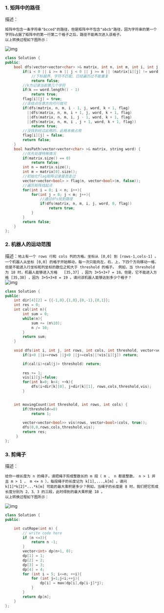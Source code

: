 ### 1. 矩阵中的路径

描述：
```请设计一个函数，用来判断在一个n乘m的矩阵中是否存在一条包含某长度为len的字符串所有字符的路径。路径可以从矩阵中的任意一个格子开始，每一步可以在矩阵中向左，向右，向上，向下移动一个格子。如果一条路径经过了矩阵中的某一个格子，则该路径不能再进入该格子。
矩阵中包含一条字符串"bcced"的路径，但是矩阵中不包含"abcb"路径，因为字符串的第一个字符b占据了矩阵中的第一行第二个格子之后，路径不能再次进入该格子。
以上转换过程如下图所示：
```
![img](https://uploadfiles.nowcoder.com/images/20210715/397721558_1626336820199/6D7F11F6465F19627B99E8097812E8ED)

```cpp
class Solution {
public:
    bool dfs(vector<vector<char> >& matrix, int n, int m, int i, int j, string word, int k, vector<vector<bool> >& flag){
        if(i < 0 || i >= n || j < 0 || j >= m || (matrix[i][j] != word[k]) || (flag[i][j] == true))
            //下标越界、字符不匹配、已经遍历过不能重复
            return false;
        //k为记录当前第几个字符
        if(k == word.length() - 1) 
            return true;
        flag[i][j] = true;
        //该结点任意方向可行就可
        if(dfs(matrix, n, m, i - 1, j, word, k + 1, flag)
          ||dfs(matrix, n, m, i + 1, j, word, k + 1, flag)
          ||dfs(matrix, n, m, i, j - 1, word, k + 1, flag)
          ||dfs(matrix, n, m, i , j + 1, word, k + 1, flag))
            return true; 
        //没找到经过此格的，此格未被占用
        flag[i][j] = false; 
        return false;
    }
    bool hasPath(vector<vector<char> >& matrix, string word) {
        //优先处理特殊情况
        if(matrix.size() == 0)
            return false;
        int n = matrix.size();
        int m = matrix[0].size();
        //初始化flag矩阵记录是否走过
        vector<vector<bool> > flag(n, vector<bool>(m, false)); 
        //遍历矩阵找起点
        for(int i = 0; i < n; i++){  
            for(int j = 0; j < m; j++){
                //通过dfs找到路径
                if(dfs(matrix, n, m, i, j, word, 0, flag))
                    return true;
            }
        }
        return false;
    }
};

```

### 2. 机器人的运动范围

描述：`地上有一个 rows 行和 cols 列的方格。坐标从 [0,0] 到 [rows-1,cols-1] 。一个机器人从坐标 [0,0] 的格子开始移动，每一次只能向左，右，上，下四个方向移动一格，但是不能进入行坐标和列坐标的数位之和大于 threshold 的格子。 例如，当 threshold 为 18 时，机器人能够进入方格   [35,37] ，因为 3+5+3+7 = 18。但是，它不能进入方格 [35,38] ，因为 3+5+3+8 = 19 。请问该机器人能够达到多少个格子？`  
![img](https://uploadfiles.nowcoder.com/images/20220422/397721558_1650642588160/A5357C76ADED26150B5EC117648074B1)

```cpp
class Solution {
public:
    int dir[4][2] = {{-1,0},{1,0},{0,-1},{0,1}};
    int res = 0;
    int cal(int n){
        int sum = 0;
        while(n){
            sum += (n%10);
            n /= 10;
        }
        return sum;
    }
    
    void dfs(int i, int j, int rows, int cols, int threshold, vector<vector<bool>> &vis){
        if(i<0 ||i>=rows ||j<0 ||j>=cols||!vis[i][j]) return;

        if(cal(i)+cal(j)> threshold) return;
 
        res += 1;
        vis[i][j]=false;
        for(int k=0; k<4; ++k){
            dfs(i+dir[k][0], j+dir[k][1], rows,cols,threshold,vis);            }
        }
    

    int movingCount(int threshold, int rows, int cols) {
        if(threshold<=0)
            return 1;
        
        vector<vector<bool>> vis(rows, vector<bool>(cols, true));
        dfs(0,0,rows,cols,threshold,vis);
        return res;
     }
};

```

### 3. 剪绳子

描述：
```
给你一根长度为 n 的绳子，请把绳子剪成整数长的 m 段（ m 、 n 都是整数， n > 1 并且 m > 1 ， m <= n ），每段绳子的长度记为 k[1],...,k[m] 。请问 k[1]*k[2]*...*k[m] 可能的最大乘积是多少？例如，当绳子的长度是 8 时，我们把它剪成长度分别为 2、3、3 的三段，此时得到的最大乘积是 18 。
以上转换过程如下图所示：
```
![img](https://uploadfiles.nowcoder.com/images/20220420/397721558_1650461340893/1005941E85C8E6FED32A1CE0DDA4AC11)

```cpp
class Solution {
public:

    int cutRope(int n) {
        // write code here
        if (n <=3){
            return n -1;
        }
        vector<int> dp(n+1, 0);
        dp[1] = 1;
        dp[2] = 2;
        dp[3] = 3;
        dp[4] = 4;
        for (int i = 5; i<=n; ++i){
            for (int j=1;j<i;++j){
                dp[i] = max(dp[i],dp[i-j]*j);
            }
        }
        return dp[n];
    }
};
```
